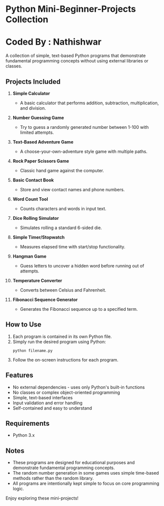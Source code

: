 # Python Mini-Beginner-Projects Collection
# Coded By : Nathishwar
A collection of simple, text-based Python programs that demonstrate fundamental programming concepts without using external libraries or classes.

## Projects Included

1. **Simple Calculator**
   - A basic calculator that performs addition, subtraction, multiplication, and division.

2. **Number Guessing Game**
   - Try to guess a randomly generated number between 1-100 with limited attempts.

3. **Text-Based Adventure Game**
   - A choose-your-own-adventure style game with multiple paths.

4. **Rock Paper Scissors Game**
   - Classic hand game against the computer.

5. **Basic Contact Book**
   - Store and view contact names and phone numbers.

6. **Word Count Tool**
   - Counts characters and words in input text.

7. **Dice Rolling Simulator**
   - Simulates rolling a standard 6-sided die.

8. **Simple Timer/Stopwatch**
   - Measures elapsed time with start/stop functionality.

9. **Hangman Game**
   - Guess letters to uncover a hidden word before running out of attempts.

10. **Temperature Converter**
    - Converts between Celsius and Fahrenheit.

11. **Fibonacci Sequence Generator**
    - Generates the Fibonacci sequence up to a specified term.

## How to Use

1. Each program is contained in its own Python file.
2. Simply run the desired program using Python:
   ```
   python filename.py
   ```
3. Follow the on-screen instructions for each program.

## Features

- No external dependencies - uses only Python's built-in functions
- No classes or complex object-oriented programming
- Simple, text-based interfaces
- Input validation and error handling
- Self-contained and easy to understand

## Requirements

- Python 3.x

## Notes

- These programs are designed for educational purposes and demonstrate fundamental programming concepts.
- The random number generation in some games uses simple time-based methods rather than the random library.
- All programs are intentionally kept simple to focus on core programming logic.

Enjoy exploring these mini-projects!
